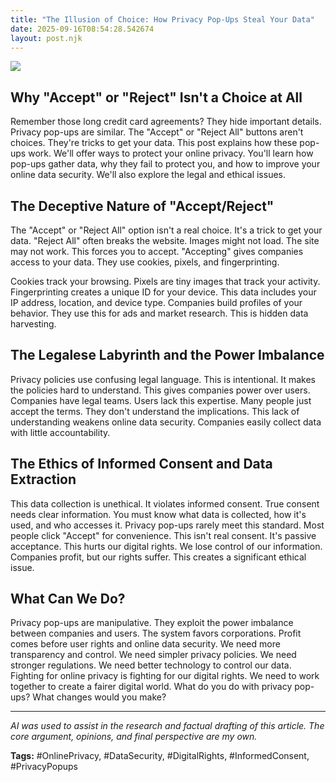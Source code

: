 ```yaml
---
title: "The Illusion of Choice: How Privacy Pop-Ups Steal Your Data"
date: 2025-09-16T08:54:28.542674
layout: post.njk
---
```


![](/images/the-illusion-of-choice-how-privacy-pop-ups-steal-your-data_img.png)

## Why "Accept" or "Reject" Isn't a Choice at All

Remember those long credit card agreements?  They hide important details.  Privacy pop-ups are similar.  The "Accept" or "Reject All" buttons aren't choices. They're tricks to get your data.  This post explains how these pop-ups work. We'll offer ways to protect your online privacy.  You'll learn how pop-ups gather data, why they fail to protect you, and how to improve your online data security. We'll also explore the legal and ethical issues.


## The Deceptive Nature of "Accept/Reject"

The "Accept" or "Reject All" option isn't a real choice. It's a trick to get your data.  "Reject All" often breaks the website.  Images might not load.  The site may not work. This forces you to accept.  "Accepting" gives companies access to your data.  They use cookies, pixels, and fingerprinting.

Cookies track your browsing. Pixels are tiny images that track your activity. Fingerprinting creates a unique ID for your device.  This data includes your IP address, location, and device type.  Companies build profiles of your behavior.  They use this for ads and market research. This is hidden data harvesting.


## The Legalese Labyrinth and the Power Imbalance

Privacy policies use confusing legal language.  This is intentional.  It makes the policies hard to understand.  This gives companies power over users.  Companies have legal teams.  Users lack this expertise.  Many people just accept the terms.  They don't understand the implications.  This lack of understanding weakens online data security.  Companies easily collect data with little accountability.


## The Ethics of Informed Consent and Data Extraction

This data collection is unethical.  It violates informed consent.  True consent needs clear information.  You must know what data is collected, how it's used, and who accesses it.  Privacy pop-ups rarely meet this standard.  Most people click "Accept" for convenience.  This isn't real consent.  It's passive acceptance.  This hurts our digital rights. We lose control of our information.  Companies profit, but our rights suffer. This creates a significant ethical issue.


## What Can We Do?

Privacy pop-ups are manipulative.  They exploit the power imbalance between companies and users.  The system favors corporations.  Profit comes before user rights and online data security.  We need more transparency and control. We need simpler privacy policies.  We need stronger regulations.  We need better technology to control our data.  Fighting for online privacy is fighting for our digital rights.  We need to work together to create a fairer digital world. What do you do with privacy pop-ups? What changes would you make?


---

*AI was used to assist in the research and factual drafting of this article. The core argument, opinions, and final perspective are my own.*

**Tags:** #OnlinePrivacy, #DataSecurity, #DigitalRights, #InformedConsent, #PrivacyPopups
